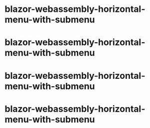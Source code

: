 # blazor-webassembly-horizontal-menu-with-submenu
# blazor-webassembly-horizontal-menu-with-submenu
# blazor-webassembly-horizontal-menu-with-submenu
# blazor-webassembly-horizontal-menu-with-submenu
